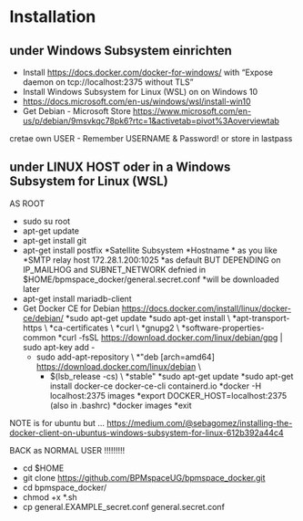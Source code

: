# Installation
## under Windows Subsystem einrichten
* Install https://docs.docker.com/docker-for-windows/ with “Expose daemon on tcp://localhost:2375 without TLS” 
* Install Windows Subsystem for Linux (WSL) on on Windows 10
* https://docs.microsoft.com/en-us/windows/wsl/install-win10
* Get Debian - Microsoft Store  https://www.microsoft.com/en-us/p/debian/9msvkqc78pk6?rtc=1&activetab=pivot%3Aoverviewtab

cretae own USER - Remember USERNAME & Password! or store in lastpass

## under LINUX HOST oder in a Windows Subsystem for Linux (WSL) 
AS ROOT
* sudo su root 
* apt-get update
* apt-get install git
* apt-get install postfix
   *Satellite Subsystem
   *Hostname * as you like
   *SMTP relay host 172.28.1.200:1025
   *as default BUT DEPENDING on IP_MAILHOG and SUBNET_NETWORK defnied in $HOME/bpmspace_docker/general.secret.conf
   *will be downloaded later
* apt-get install mariadb-client
* Get Docker CE for Debian https://docs.docker.com/install/linux/docker-ce/debian/
   *sudo apt-get update
   *sudo apt-get install \\
      *apt-transport-https \\
      *ca-certificates \\
      *curl \\
      *gnupg2 \\
      *software-properties-common
   *curl -fsSL https://download.docker.com/linux/debian/gpg | sudo apt-key add -
   * sudo add-apt-repository \\
     *"deb [arch=amd64] https://download.docker.com/linux/debian \\
     * $(lsb_release -cs) \\
      *stable"
   *sudo apt-get update
   *sudo apt-get install docker-ce docker-ce-cli containerd.io
   *docker -H localhost:2375 images
   *export DOCKER_HOST=localhost:2375 (also in .bashrc)
   *docker images
   *exit

NOTE is for ubuntu but ... 
https://medium.com/@sebagomez/installing-the-docker-client-on-ubuntus-windows-subsystem-for-linux-612b392a44c4


BACK as NORMAL USER !!!!!!!!!
* cd $HOME
* git clone https://github.com/BPMspaceUG/bpmspace_docker.git
* cd bpmspace_docker/
* chmod +x *.sh
* cp general.EXAMPLE_secret.conf general.secret.conf


